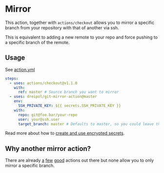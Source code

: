 # Mirror

This action, together with `actions/checkout` allows you to mirror a specific branch from your repository with that of another via ssh.

This is equivalent to adding a new remote to your repo and force pushing to a specific branch of the remote.

## Usage

See [action.yml](action.yml)

```yaml
steps:
  - uses: actions/checkout@v1.1.0
    with:
      ref: master # Source branch you want to mirror
  - uses: dreipol/git-mirror-action@master
    env:
      SSH_PRIVATE_KEY: ${{ secrets.SSH_PRIVATE_KEY }}
    with:
      repo: git@foo.bar/your-repo
      user: your@ssh.user
      target_branch: master # Defaults to master, so you could leave this away
```

Read more about how to [create and use encrypted secrets](https://help.github.com/en/actions/automating-your-workflow-with-github-actions/creating-and-using-encrypted-secrets).

## Why another mirror action?
There are already [a](https://github.com/marketplace?utf8=%E2%9C%93&query=mirror) [few](https://github.com/wearerequired/git-mirror-action) [good](https://github.com/pixta-dev/repository-mirroring-action) actions out there but none allow you to only mirror a specific branch.


